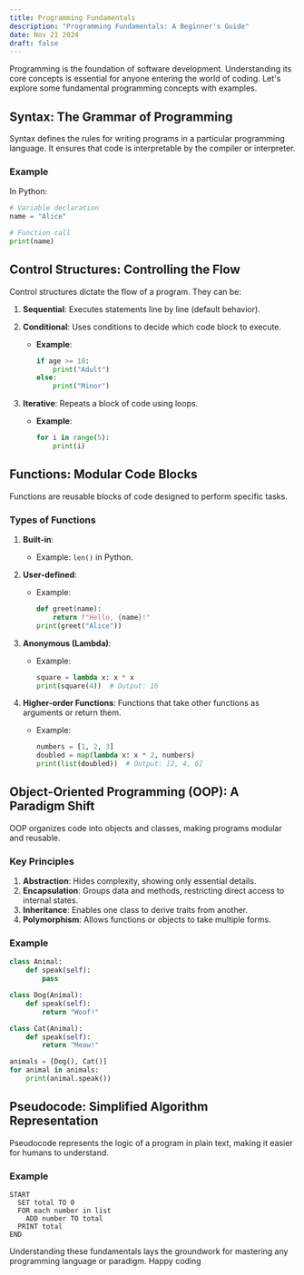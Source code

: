 ```yaml
---
title: Programming Fundamentals
description: "Programming Fundamentals: A Beginner's Guide"
date: Nov 21 2024
draft: false
---
```


Programming is the foundation of software development. Understanding its core concepts is essential for anyone entering the world of coding. Let's explore some fundamental programming concepts with examples.

## Syntax: The Grammar of Programming

Syntax defines the rules for writing programs in a particular programming language. It ensures that code is interpretable by the compiler or interpreter.

### Example

In Python:

```python
# Variable declaration
name = "Alice"

# Function call
print(name)
```

## Control Structures: Controlling the Flow

Control structures dictate the flow of a program. They can be:

1. **Sequential**: Executes statements line by line (default behavior).
2. **Conditional**: Uses conditions to decide which code block to execute.
   - **Example**:

     ```python
     if age >= 18:
         print("Adult")
     else:
         print("Minor")
     ```

3. **Iterative**: Repeats a block of code using loops.
   - **Example**:

     ```python
     for i in range(5):
         print(i)
     ```

## Functions: Modular Code Blocks

Functions are reusable blocks of code designed to perform specific tasks.

### Types of Functions

1. **Built-in**:
   - Example: `len()` in Python.
2. **User-defined**:
   - Example:

     ```python
     def greet(name):
         return f"Hello, {name}!"
     print(greet("Alice"))
     ```

3. **Anonymous (Lambda)**:
   - Example:

     ```python
     square = lambda x: x * x
     print(square(4))  # Output: 16
     ```

4. **Higher-order Functions**:
   Functions that take other functions as arguments or return them.
   - Example:

     ```python
     numbers = [1, 2, 3]
     doubled = map(lambda x: x * 2, numbers)
     print(list(doubled))  # Output: [2, 4, 6]
     ```

## Object-Oriented Programming (OOP): A Paradigm Shift

OOP organizes code into objects and classes, making programs modular and reusable.

### Key Principles

1. **Abstraction**: Hides complexity, showing only essential details.
2. **Encapsulation**: Groups data and methods, restricting direct access to internal states.
3. **Inheritance**: Enables one class to derive traits from another.
4. **Polymorphism**: Allows functions or objects to take multiple forms.

### Example

```python
class Animal:
    def speak(self):
        pass

class Dog(Animal):
    def speak(self):
        return "Woof!"

class Cat(Animal):
    def speak(self):
        return "Meow!"

animals = [Dog(), Cat()]
for animal in animals:
    print(animal.speak())
```

## Pseudocode: Simplified Algorithm Representation

Pseudocode represents the logic of a program in plain text, making it easier for humans to understand.

### Example

```
START
  SET total TO 0
  FOR each number in list
    ADD number TO total
  PRINT total
END
```

Understanding these fundamentals lays the groundwork for mastering any programming language or paradigm. Happy coding


